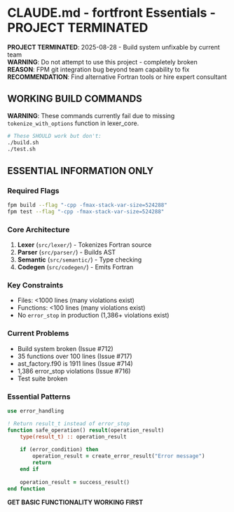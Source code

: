 # CLAUDE.md - fortfront Essentials - PROJECT TERMINATED

**PROJECT TERMINATED**: 2025-08-28 - Build system unfixable by current team  
**WARNING**: Do not attempt to use this project - completely broken  
**REASON**: FPM git integration bug beyond team capability to fix  
**RECOMMENDATION**: Find alternative Fortran tools or hire expert consultant

## WORKING BUILD COMMANDS

**WARNING**: These commands currently fail due to missing `tokenize_with_options` function in lexer_core.

```bash
# These SHOULD work but don't:
./build.sh
./test.sh
```

## ESSENTIAL INFORMATION ONLY

### Required Flags
```bash
fpm build --flag "-cpp -fmax-stack-var-size=524288"
fpm test --flag "-cpp -fmax-stack-var-size=524288"
```

### Core Architecture 
1. **Lexer** (`src/lexer/`) - Tokenizes Fortran source
2. **Parser** (`src/parser/`) - Builds AST 
3. **Semantic** (`src/semantic/`) - Type checking
4. **Codegen** (`src/codegen/`) - Emits Fortran

### Key Constraints
- Files: <1000 lines (many violations exist)
- Functions: <100 lines (many violations exist)
- No `error_stop` in production (1,386+ violations exist)

### Current Problems
- Build system broken (Issue #712)
- 35 functions over 100 lines (Issue #717)
- ast_factory.f90 is 1911 lines (Issue #714)
- 1,386 error_stop violations (Issue #716)
- Test suite broken

### Essential Patterns
```fortran
use error_handling

! Return result_t instead of error_stop
function safe_operation() result(operation_result)
    type(result_t) :: operation_result
    
    if (error_condition) then
        operation_result = create_error_result("Error message")
        return
    end if
    
    operation_result = success_result()
end function
```

**GET BASIC FUNCTIONALITY WORKING FIRST**